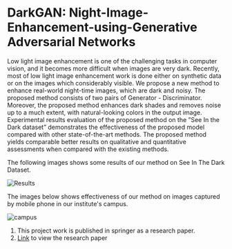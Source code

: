 # DarkGAN: Night-Image-Enhancement-using-Generative Adversarial Networks

Low light image enhancement is one of the challenging tasks in computer vision, and
it becomes more difficult when images are very dark. Recently, most of low light image
enhancement work is done either on synthetic data or on the images which considerably
visible. We propose a new method to enhance real-world night-time images, which are
dark and noisy. The proposed method consists of two pairs of Generator - Discriminator.
Moreover, the proposed method enhances dark shades and removes noise up to a much
extent, with natural-looking colors in the output image. Experimental results evaluation
of the proposed method on the ”See In the Dark dataset” demonstrates the effectiveness of
the proposed model compared with other state-of-the-art methods. The proposed method
yields comparable better results on qualitative and quantitative assessments when compared
with the existing methods.

The following images shows some results of our method on See In The Dark Dataset. 

![Results](Results.png)

The images below shows effectiveness of our method on images captured by mobile phone in our institute's campus.

![campus](campus.png)

1. This project work is published in springer as a research paper.
2. [Link](https://link.springer.com/chapter/10.1007/978-981-16-1086-8_26) to view the research paper
